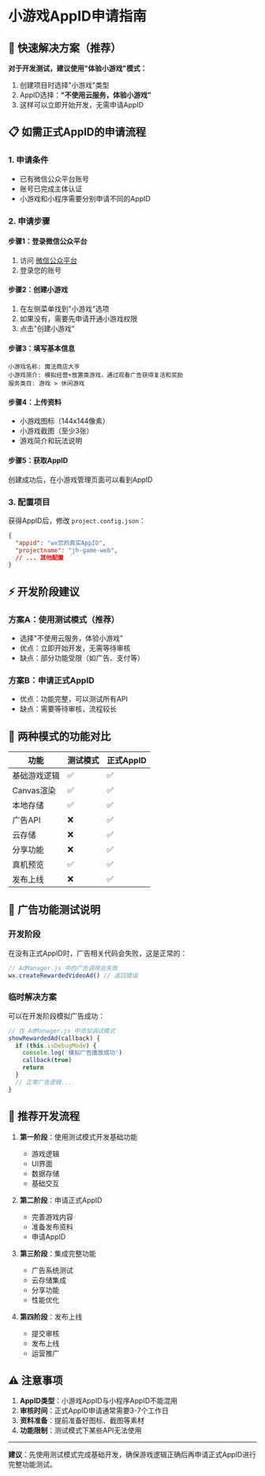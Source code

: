 # 小游戏AppID申请指南

## 🎯 快速解决方案（推荐）

**对于开发测试，建议使用"体验小游戏"模式：**
1. 创建项目时选择"小游戏"类型
2. AppID选择：**"不使用云服务，体验小游戏"**
3. 这样可以立即开始开发，无需申请AppID

## 📋 如需正式AppID的申请流程

### 1. 申请条件
- 已有微信公众平台账号
- 账号已完成主体认证
- 小游戏和小程序需要分别申请不同的AppID

### 2. 申请步骤

#### 步骤1：登录微信公众平台
1. 访问 [微信公众平台](https://mp.weixin.qq.com/)
2. 登录您的账号

#### 步骤2：创建小游戏
1. 在左侧菜单找到"小游戏"选项
2. 如果没有，需要先申请开通小游戏权限
3. 点击"创建小游戏"

#### 步骤3：填写基本信息
```
小游戏名称: 魔法商店大亨
小游戏简介: 模拟经营+放置类游戏，通过观看广告获得复活和奖励
服务类目: 游戏 > 休闲游戏
```

#### 步骤4：上传资料
- 小游戏图标（144x144像素）
- 小游戏截图（至少3张）
- 游戏简介和玩法说明

#### 步骤5：获取AppID
创建成功后，在小游戏管理页面可以看到AppID

### 3. 配置项目

获得AppID后，修改 `project.config.json`：
```json
{
  "appid": "wx您的真实AppID",
  "projectname": "jh-game-web",
  // ... 其他配置
}
```

## ⚡ 开发阶段建议

### 方案A：使用测试模式（推荐）
- 选择"不使用云服务，体验小游戏"
- 优点：立即开始开发，无需等待审核
- 缺点：部分功能受限（如广告、支付等）

### 方案B：申请正式AppID
- 优点：功能完整，可以测试所有API
- 缺点：需要等待审核，流程较长

## 🔧 两种模式的功能对比

| 功能 | 测试模式 | 正式AppID |
|------|----------|-----------|
| 基础游戏逻辑 | ✅ | ✅ |
| Canvas渲染 | ✅ | ✅ |
| 本地存储 | ✅ | ✅ |
| 广告API | ❌ | ✅ |
| 云存储 | ❌ | ✅ |
| 分享功能 | ❌ | ✅ |
| 真机预览 | ✅ | ✅ |
| 发布上线 | ❌ | ✅ |

## 📱 广告功能测试说明

### 开发阶段
在没有正式AppID时，广告相关代码会失败，这是正常的：
```javascript
// AdManager.js 中的广告调用会失败
wx.createRewardedVideoAd() // 返回错误
```

### 临时解决方案
可以在开发阶段模拟广告成功：
```javascript
// 在 AdManager.js 中添加调试模式
showRewardedAd(callback) {
  if (this.isDebugMode) {
    console.log('模拟广告播放成功')
    callback(true)
    return
  }
  // 正常广告逻辑...
}
```

## 🚀 推荐开发流程

1. **第一阶段**：使用测试模式开发基础功能
   - 游戏逻辑
   - UI界面
   - 数据存储
   - 基础交互

2. **第二阶段**：申请正式AppID
   - 完善游戏内容
   - 准备发布资料
   - 申请AppID

3. **第三阶段**：集成完整功能
   - 广告系统测试
   - 云存储集成
   - 分享功能
   - 性能优化

4. **第四阶段**：发布上线
   - 提交审核
   - 发布上线
   - 运营推广

## ⚠️ 注意事项

1. **AppID类型**：小游戏AppID与小程序AppID不能混用
2. **审核时间**：正式AppID申请通常需要3-7个工作日
3. **资料准备**：提前准备好图标、截图等素材
4. **功能限制**：测试模式下某些API无法使用

---

**建议**：先使用测试模式完成基础开发，确保游戏逻辑正确后再申请正式AppID进行完整功能测试。
